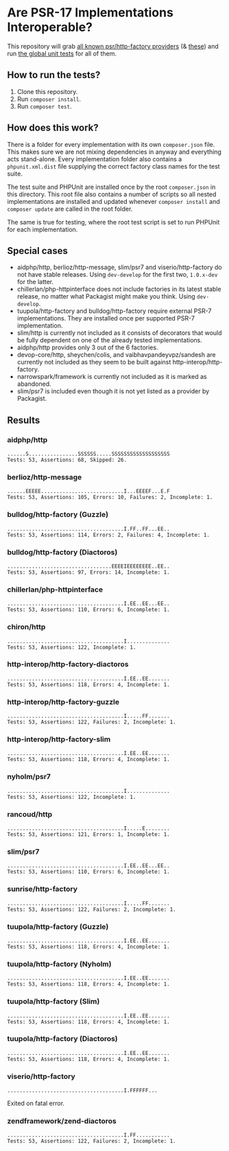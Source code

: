 # Are PSR-17 Implementations Interoperable?

This repository will grab [all known psr/http-factory providers](https://packagist.org/providers/psr/http-factory-implementation) (& [these](https://packagist.org/providers/psr/http-factory)) and run [the global unit tests](https://github.com/http-interop/http-factory-tests) for all of them.

## How to run the tests?

1. Clone this repository.
2. Run `composer install`.
3. Run `composer test`.

## How does this work?

There is a folder for every implementation with its own `composer.json` file. This makes sure we are not mixing dependencies in anyway and everything acts stand-alone. Every implementation folder also contains a `phpunit.xml.dist` file supplying the correct factory class names for the test suite.

The test suite and PHPUnit are installed once by the root `composer.json` in this directory. This root file also contains a number of scripts so all nested implementations are installed and updated whenever `composer install` and `composer update` are called in the root folder.

The same is true for testing, where the root test script is set to run PHPUnit for each implementation.

## Special cases

* aidphp/http, berlioz/http-message, slim/psr7 and viserio/http-factory do not have stable releases. Using `dev-develop` for the first two, `1.0.x-dev` for the latter.
* chillerlan/php-httpinterface does not include factories in its latest stable release, no matter what Packagist might make you think. Using `dev-develop`.
* tuupola/http-factory and bulldog/http-factory require external PSR-7 implementations. They are installed once per supported PSR-7 implementation.
* slim/http is currently not included as it consists of decorators that would be fully dependent on one of the already tested implementations.
* aidphp/http provides only 3 out of the 6 factories.
* devop-core/http, sheychen/colis, and vaibhavpandeyvpz/sandesh are currently not included as they seem to be built against http-interop/http-factory.
* narrowspark/framework is currently not included as it is marked as abandoned.
* slim/psr7 is included even though it is not yet listed as a provider by Packagist.

## Results

### aidphp/http

    ......S................SSSSSS.....SSSSSSSSSSSSSSSSSSS
    Tests: 53, Assertions: 68, Skipped: 26.

### berlioz/http-message

    ......EEEEE...........................I...EEEEF...E.F
    Tests: 53, Assertions: 105, Errors: 10, Failures: 2, Incomplete: 1.

### bulldog/http-factory (Guzzle)

    ......................................I.FF..FF...EE..
    Tests: 53, Assertions: 114, Errors: 2, Failures: 4, Incomplete: 1.

### bulldog/http-factory (Diactoros)

    ..................................EEEEIEEEEEEEE..EE..
    Tests: 53, Assertions: 97, Errors: 14, Incomplete: 1.

### chillerlan/php-httpinterface

    ......................................I.EE..EE...EE..
    Tests: 53, Assertions: 110, Errors: 6, Incomplete: 1.

### chiron/http

    ......................................I..............
    Tests: 53, Assertions: 122, Incomplete: 1.

### http-interop/http-factory-diactoros

    ......................................I.EE..EE.......
    Tests: 53, Assertions: 118, Errors: 4, Incomplete: 1.

### http-interop/http-factory-guzzle

    ......................................I.....FF.......
    Tests: 53, Assertions: 122, Failures: 2, Incomplete: 1.

### http-interop/http-factory-slim

    ......................................I.EE..EE.......
    Tests: 53, Assertions: 118, Errors: 4, Incomplete: 1.

### nyholm/psr7

    ......................................I..............
    Tests: 53, Assertions: 122, Incomplete: 1.

### rancoud/http

    ......................................I.....E........
    Tests: 53, Assertions: 121, Errors: 1, Incomplete: 1.

### slim/psr7

    ......................................I.EE..EE...EE..
    Tests: 53, Assertions: 110, Errors: 6, Incomplete: 1.

### sunrise/http-factory

    ......................................I.....FF.......
    Tests: 53, Assertions: 122, Failures: 2, Incomplete: 1.

### tuupola/http-factory (Guzzle)

    ......................................I.EE..EE.......
    Tests: 53, Assertions: 118, Errors: 4, Incomplete: 1.

### tuupola/http-factory (Nyholm)

    ......................................I.EE..EE.......
    Tests: 53, Assertions: 118, Errors: 4, Incomplete: 1.

### tuupola/http-factory (Slim)

    ......................................I.EE..EE.......
    Tests: 53, Assertions: 118, Errors: 4, Incomplete: 1.

### tuupola/http-factory (Diactoros)

    ......................................I.EE..EE.......
    Tests: 53, Assertions: 118, Errors: 4, Incomplete: 1.

### viserio/http-factory

    ......................................I.FFFFFF...
Exited on fatal error.

### zendframework/zend-diactoros

    ......................................I.FF...........
    Tests: 53, Assertions: 122, Failures: 2, Incomplete: 1.
